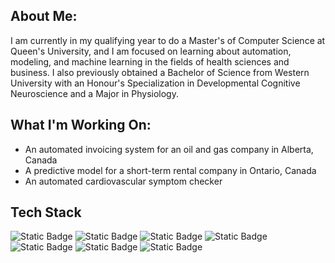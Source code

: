 ## About Me:
I am currently in my qualifying year to do a Master's of Computer Science at Queen's University, and I am focused on learning about automation, modeling, and machine learning in the fields of health sciences and business. I also previously obtained a Bachelor of Science from Western University with an Honour's Specialization in Developmental Cognitive Neuroscience and a Major in Physiology.

## What I'm Working On:
- An automated invoicing system for an oil and gas company in Alberta, Canada
- A predictive model for a short-term rental company in Ontario, Canada
- An automated cardiovascular symptom checker

## Tech Stack
![Static Badge](https://img.shields.io/badge/Python-blue?style=for-the-badge&logo=python&logoColor=white) ![Static Badge](https://img.shields.io/badge/Java-red?style=for-the-badge&logoColor=white) ![Static Badge](https://img.shields.io/badge/C-darkblue?style=for-the-badge&logo=c&logoColor=white) ![Static Badge](https://img.shields.io/badge/Javascript-black?style=for-the-badge&logo=javascript&logoColor=yellow) ![Static Badge](https://img.shields.io/badge/R-blue?style=for-the-badge&logo=r&logoColor=white) ![Static Badge](https://img.shields.io/badge/MatLab-darkred?style=for-the-badge&logoColor=white) ![Static Badge](https://img.shields.io/badge/Bash-black?style=for-the-badge&logoColor=white)









<!--
**JamesMascarenhas/JamesMascarenhas** is a ✨ _special_ ✨ repository because its `README.md` (this file) appears on your GitHub profile.

Here are some ideas to get you started:

- 🔭 I’m currently working on ...
- 🌱 I’m currently learning ...
- 👯 I’m looking to collaborate on ...
- 🤔 I’m looking for help with ...
- 💬 Ask me about ...
- 📫 How to reach me: ...
- 😄 Pronouns: ...
- ⚡ Fun fact: ...
-->

